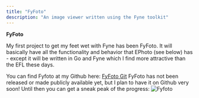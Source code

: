 ```yaml
---
title: "FyFoto"
description: "An image viewer written using the Fyne toolkit"
---
```

**FyFoto**

My first project to get my feet wet with Fyne has been FyFoto.  It will basically have all the functionality and behavior that EPhoto (see below) has - except it will be written in Go and Fyne which I find
more attractive than the EFL these days.

You can find Fyfoto at my Github here: [FyFoto Git](https://github.com/okratitan/fyfoto.git)
FyFoto has not been released or made publicly available yet, but I plan to have it on Github very soon!  Until then you can get a sneak peak of the progress:
![Fyfoto](/images/fyfoto1.jpg "FyFoto")


